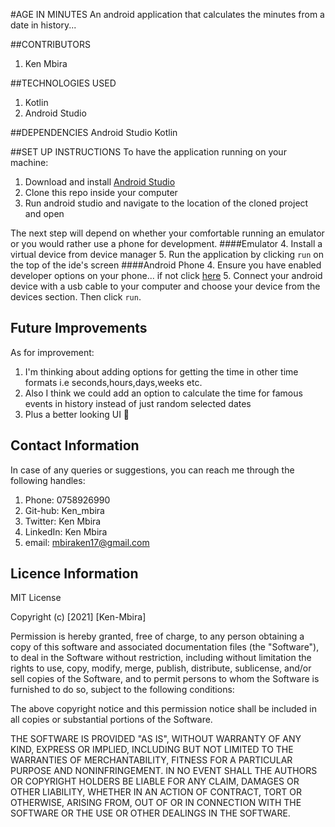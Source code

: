 #AGE IN MINUTES
An android application that calculates the minutes from a date in history...

##CONTRIBUTORS
1. Ken Mbira

##TECHNOLOGIES USED
1. Kotlin
2. Android Studio

##DEPENDENCIES
Android Studio
Kotlin

##SET UP INSTRUCTIONS
To have the application running on your machine:
1. Download and install [Android Studio](https://developer.android.com/studio)
2. Clone this repo inside your computer
3. Run android studio and navigate to the location of the cloned project and open

The next step will depend on whether your comfortable running an emulator or you would 
rather use a phone for development.
####Emulator
4. Install a virtual device from device manager
5. Run the application by clicking <code>run</code> on the top of the ide's screen
####Android Phone
4. Ensure you have enabled developer options on your phone... if not click [here](https://developer.android.com/studio/debug/dev-options)
5. Connect your android device with a usb cable to your computer and choose your device from the devices section. Then click <code>run</code>.

## Future Improvements
As for improvement:
1. I'm thinking about adding options for getting the time in other time formats i.e seconds,hours,days,weeks etc.
2. Also I think we could add an option to calculate the time for famous events in history instead of just random selected dates
3. Plus a better looking UI :rofl:

## Contact Information
In case of any queries or suggestions, you can reach me through the following handles:
1. Phone: 0758926990
2. Git-hub: Ken_mbira
3. Twitter: Ken Mbira
4. LinkedIn: Ken Mbira
5. email: mbiraken17@gmail.com

## Licence Information
MIT License

Copyright (c) [2021] [Ken-Mbira]

Permission is hereby granted, free of charge, to any person obtaining a copy
of this software and associated documentation files (the "Software"), to deal
in the Software without restriction, including without limitation the rights
to use, copy, modify, merge, publish, distribute, sublicense, and/or sell
copies of the Software, and to permit persons to whom the Software is
furnished to do so, subject to the following conditions:

The above copyright notice and this permission notice shall be included in all
copies or substantial portions of the Software.

THE SOFTWARE IS PROVIDED "AS IS", WITHOUT WARRANTY OF ANY KIND, EXPRESS OR
IMPLIED, INCLUDING BUT NOT LIMITED TO THE WARRANTIES OF MERCHANTABILITY,
FITNESS FOR A PARTICULAR PURPOSE AND NONINFRINGEMENT. IN NO EVENT SHALL THE
AUTHORS OR COPYRIGHT HOLDERS BE LIABLE FOR ANY CLAIM, DAMAGES OR OTHER
LIABILITY, WHETHER IN AN ACTION OF CONTRACT, TORT OR OTHERWISE, ARISING FROM,
OUT OF OR IN CONNECTION WITH THE SOFTWARE OR THE USE OR OTHER DEALINGS IN THE
SOFTWARE.